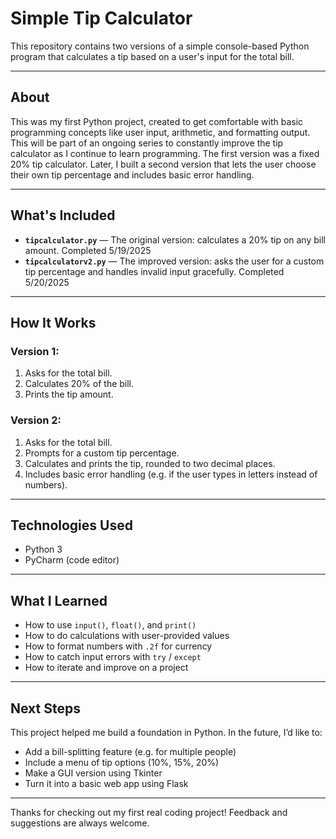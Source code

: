 # Simple Tip Calculator

This repository contains two versions of a simple console-based Python program that calculates a tip based on a user's input for the total bill.

---

##  About

This was my first Python project, created to get comfortable with basic programming concepts like user input, arithmetic, and formatting output. This will be part of an ongoing series to constantly improve the tip calculator as I continue to learn programming. The first version was a fixed 20% tip calculator. Later, I built a second version that lets the user choose their own tip percentage and includes basic error handling.

---

##  What's Included

- **`tipcalculator.py`** — The original version: calculates a 20% tip on any bill amount. Completed 5/19/2025
- **`tipcalculatorv2.py`** — The improved version: asks the user for a custom tip percentage and handles invalid input gracefully. Completed 5/20/2025

---

##  How It Works

### Version 1:
1. Asks for the total bill.
2. Calculates 20% of the bill.
3. Prints the tip amount.

### Version 2:
1. Asks for the total bill.
2. Prompts for a custom tip percentage.
3. Calculates and prints the tip, rounded to two decimal places.
4. Includes basic error handling (e.g. if the user types in letters instead of numbers).

---

##  Technologies Used

- Python 3
- PyCharm (code editor)

---

##  What I Learned

- How to use `input()`, `float()`, and `print()`
- How to do calculations with user-provided values
- How to format numbers with `.2f` for currency
- How to catch input errors with `try` / `except`
- How to iterate and improve on a project

---

##  Next Steps

This project helped me build a foundation in Python. In the future, I’d like to:

- Add a bill-splitting feature (e.g. for multiple people)
- Include a menu of tip options (10%, 15%, 20%)
- Make a GUI version using Tkinter
- Turn it into a basic web app using Flask

---

Thanks for checking out my first real coding project! Feedback and suggestions are always welcome.
